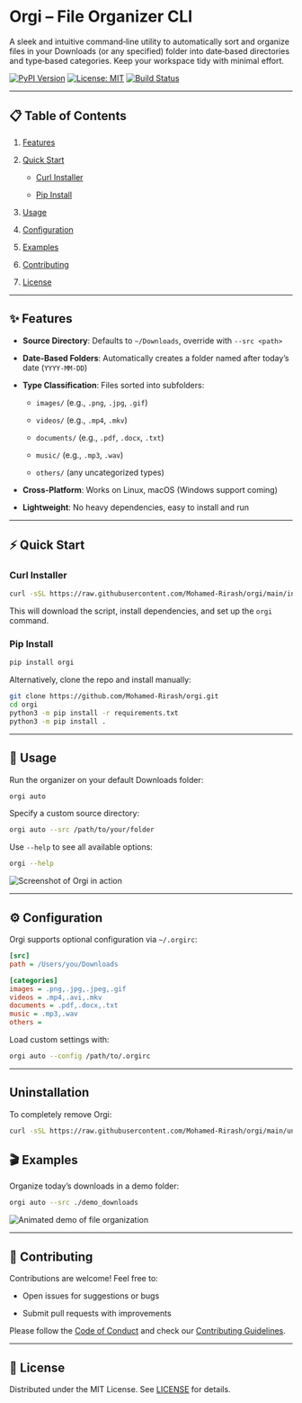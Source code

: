 # Orgi – File Organizer CLI

A sleek and intuitive command‑line utility to automatically sort and organize files in your Downloads (or any specified) folder into date‑based directories and type‑based categories. Keep your workspace tidy with minimal effort.

[![PyPI Version](https://img.shields.io/pypi/v/orgi.svg)](https://pypi.org/project/orgi/) [![License: MIT](https://img.shields.io/badge/license-MIT-blue.svg)](https://chatgpt.com/c/LICENSE) [![Build Status](https://github.com/Mohamed-Rirash/orgi/actions/workflows/ci.yml/badge.svg)](https://github.com/Mohamed-Rirash/orgi/actions)

---

## 📋 Table of Contents

1. [Features](https://chatgpt.com/c/680e5669-578c-800e-ae77-616066080827#-features)
    
2. [Quick Start](https://chatgpt.com/c/680e5669-578c-800e-ae77-616066080827#-quick-start)
    
    - [Curl Installer](https://chatgpt.com/c/680e5669-578c-800e-ae77-616066080827#curl-installer)
        
    - [Pip Install](https://chatgpt.com/c/680e5669-578c-800e-ae77-616066080827#pip-install)
        
3. [Usage](https://chatgpt.com/c/680e5669-578c-800e-ae77-616066080827#-usage)
    
4. [Configuration](https://chatgpt.com/c/680e5669-578c-800e-ae77-616066080827#-configuration)
    
5. [Examples](https://chatgpt.com/c/680e5669-578c-800e-ae77-616066080827#-examples)
    
6. [Contributing](https://chatgpt.com/c/680e5669-578c-800e-ae77-616066080827#-contributing)
    
7. [License](https://chatgpt.com/c/680e5669-578c-800e-ae77-616066080827#-license)
    

---

## ✨ Features

- **Source Directory**: Defaults to `~/Downloads`, override with `--src <path>`
    
- **Date‑Based Folders**: Automatically creates a folder named after today’s date (`YYYY-MM-DD`)
    
- **Type Classification**: Files sorted into subfolders:
    
    - `images/` (e.g., `.png`, `.jpg`, `.gif`)
        
    - `videos/` (e.g., `.mp4`, `.mkv`)
        
    - `documents/` (e.g., `.pdf`, `.docx`, `.txt`)
        
    - `music/` (e.g., `.mp3`, `.wav`)
        
    - `others/` (any uncategorized types)
        
- **Cross‑Platform**: Works on Linux, macOS (Windows support coming)
    
- **Lightweight**: No heavy dependencies, easy to install and run
    

---

## ⚡ Quick Start

### Curl Installer

```bash
curl -sSL https://raw.githubusercontent.com/Mohamed-Rirash/orgi/main/install.sh | bash
```

This will download the script, install dependencies, and set up the `orgi` command.

### Pip Install

```bash
pip install orgi
```

Alternatively, clone the repo and install manually:

```bash
git clone https://github.com/Mohamed-Rirash/orgi.git
cd orgi
python3 -m pip install -r requirements.txt
python3 -m pip install .
```

---

## 🚀 Usage

Run the organizer on your default Downloads folder:

```bash
orgi auto
```

Specify a custom source directory:

```bash
orgi auto --src /path/to/your/folder
```

Use `--help` to see all available options:

```bash
orgi --help
```

![Screenshot of Orgi in action](https://chatgpt.com/c/docs/screenshot.png)

---

## ⚙️ Configuration

Orgi supports optional configuration via `~/.orgirc`:

```ini
[src]
path = /Users/you/Downloads

[categories]
images = .png,.jpg,.jpeg,.gif
videos = .mp4,.avi,.mkv
documents = .pdf,.docx,.txt
music = .mp3,.wav
others =
```

Load custom settings with:

```bash
orgi auto --config /path/to/.orgirc
```

---

## Uninstallation

To completely remove Orgi:

```bash
curl -sSL https://raw.githubusercontent.com/Mohamed-Rirash/orgi/main/uninstall.sh | bash
```

## 🎬 Examples

Organize today’s downloads in a demo folder:

```bash
orgi auto --src ./demo_downloads
```

![Animated demo of file organization](https://chatgpt.com/c/docs/demo.gif)

---

## 🤝 Contributing

Contributions are welcome! Feel free to:

- Open issues for suggestions or bugs
    
- Submit pull requests with improvements
    

Please follow the [Code of Conduct](https://chatgpt.com/c/CODE_OF_CONDUCT.md) and check our [Contributing Guidelines](https://chatgpt.com/c/CONTRIBUTING.md).

---

## 📄 License

Distributed under the MIT License. See [LICENSE](https://chatgpt.com/c/LICENSE) for details.